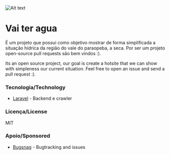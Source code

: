 ![Alt text](http://vaiteragua.com/assets/img/og.png "Vai ter agua")

# Vai ter agua

É um projeto que possui como objetivo mostrar de forma simplificada a situação hídrica da região do vale do paraopeba, a seca. Por ser um projeto open-source pull requests são bem vindos :).

Its an open source project, our goal is create a hotsite that we can show with simpleness our current situation. Feel free to open an issue and send a pull request :).

### Tecnologia/Technology

* [Laravel] - Backend e crawler

### Licença/License

MIT

### Apoio/Sponsored

* [Bugsnag] - Bugtracking and issues

[Laravel]:http://laravel.com
[Bugsnag]:http://bugsnag.com
